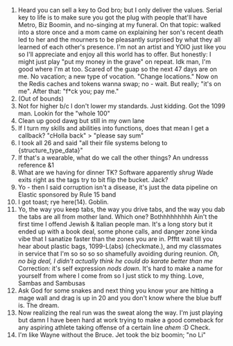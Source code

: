 1. Heard you can sell a key to God bro; but I only deliver the values. Serial key to life is to make sure you got the plug with people that'll have Metro, Biz Boomin, and no-singing at my funeral. On that topic: walked into a store once and a mom came on explaining her son's recent death led to her and the mourners to be pleasantly surprised by what they all learned of each other's presence. I'm not an artist and YOlO just like you so I'll appreciate and enjoy all this world has to offer. But honestly: I might just play "put my money in the grave" on repeat. Idk man, I'm good where I'm at too. Scared of the guap so the next 47 days are on me. No vacation; a new type of vocation. "Change locations." Now on the Redis caches and tokens wanna swap; no - wait. But really; "it's on me". After that: "f*ck you; pay me."
2. (Out of bounds)
3. Not for higher b/c I don't lower my standards. Just kidding. Got the 1099 man. Lookin for the "whole 100"
4. Clean up good dawg but still in my own lane
5. If I turn my skills and abilities into functions, does that mean I get a callback? "cHolla back" > "please say sum"
6. I took all 26 and said "all their file systems belong to {structure_type_data}"
7. If that's a wearable, what do we call the other things? An undresss reference &1
8. What are we having for dinner TK? Software apparently *shrug* Wade exits right as the tags try to bit flip the bucket. Jack?
9. Yo - then I said corruption isn't a disease, it's just the data pipeline on Elastic sponsored by Rule 15 band
10. I got toast; rye here(14). Goblin.
11. Yo, the way you keep tabs, the way you drive tabs, and the way you dab the tabs are all from mother land. Which one? Bothhhhhhhhh Ain't the first time I offend Jewish & Italian people man. It's a long story but it ended up with a book deal, some phone calls, and danger zone kinda vibe that I sanatize faster than the zones you are in. Pfftt wait till you hear about plastic bags, 1099-L(abs) (checkmate.), and my classmates in service that I'm so so so so shamefully avoiding during reunion. *Oh, no big deal, I didn't actually think he could do karate better than me* Correction: it's self expression *nods down*. It's hard to make a name for yourself from where I come from so I just stick to my thing. Love, Sambas and Sambusas
12. Ask God for some snakes and next thing you know your are hitting a mage wall and drag is up in 20 and you don't know where the blue buff is. The dream.
13. Now realizing the real run was the sweat along the way. I'm just playing but damn I have been hard at work trying to make a good comeback for any aspiring athlete taking offense of a certain line *ahem* :D Check.
14. I'm like Wayne without the Bruce. Jet took the biz boomin; "no Li"
